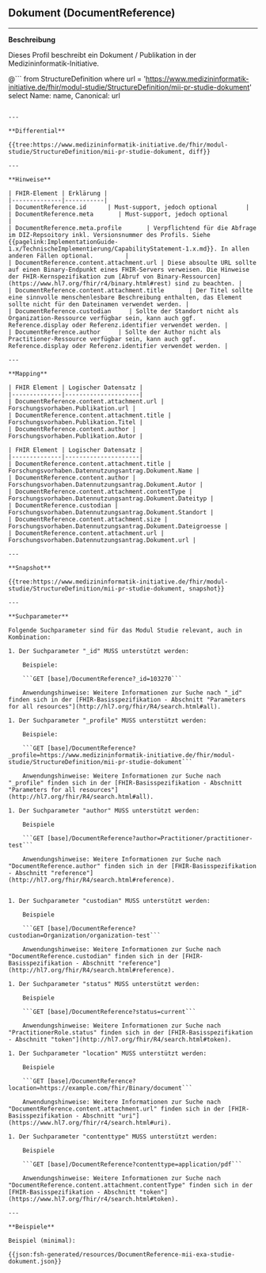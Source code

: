 ## Dokument (DocumentReference)

---

**Beschreibung**

Dieses Profil beschreibt ein Dokument / Publikation in der Medizininformatik-Initiative.

@```
from StructureDefinition where url = 'https://www.medizininformatik-initiative.de/fhir/modul-studie/StructureDefinition/mii-pr-studie-dokument' select Name: name, Canonical: url
```

---

**Differential**

{{tree:https://www.medizininformatik-initiative.de/fhir/modul-studie/StructureDefinition/mii-pr-studie-dokument, diff}}

---

**Hinweise**

| FHIR-Element | Erklärung |
|--------------|-----------|
| DocumentReference.id      | Must-support, jedoch optional        |
| DocumentReference.meta       | Must-support, jedoch optional         |
| DocumentReference.meta.profile       | Verpflichtend für die Abfrage im DIZ-Repsoitory inkl. Versionsnummer des Profils. Siehe {{pagelink:ImplementationGuide-1.x/TechnischeImplementierung/CapabilityStatement-1.x.md}}. In allen anderen Fällen optional.         |
| DocumentReference.content.attachment.url | Diese absoulte URL sollte auf einen Binary-Endpunkt eines FHIR-Servers verweisen. Die Hinweise der FHIR-Kernspezifikation zum [Abruf von Binary-Ressourcen](https://www.hl7.org/fhir/r4/binary.html#rest) sind zu beachten. |
| DocumentReference.content.attachment.title       | Der Titel sollte eine sinnvolle menschenlesbare Beschreibung enthalten, das Element sollte nicht für den Dateinamen verwendet werden. |
| DocumentReference.custodian     | Sollte der Standort nicht als Organization-Ressource verfügbar sein, kann auch ggf. Reference.display oder Referenz.identifier verwendet werden. |
| DocumentReference.author     | Sollte der Author nicht als Practitioner-Ressource verfügbar sein, kann auch ggf. Reference.display oder Referenz.identifier verwendet werden. |

---

**Mapping**

| FHIR Element | Logischer Datensatz |
|--------------|---------------------|
| DocumentReference.content.attachment.url |  Forschungsvorhaben.Publikation.url |
| DocumentReference.content.attachment.title |  Forschungsvorhaben.Publikation.Titel |
| DocumentReference.content.author |  Forschungsvorhaben.Publikation.Autor |

| FHIR Element | Logischer Datensatz |
|--------------|---------------------|
| DocumentReference.content.attachment.title |  Forschungsvorhaben.Datennutzungsantrag.Dokument.Name |
| DocumentReference.content.author |  Forschungsvorhaben.Datennutzungsantrag.Dokument.Autor |
| DocumentReference.content.attachment.contentType |  Forschungsvorhaben.Datennutzungsantrag.Dokument.Dateityp |
| DocumentReference.custodian |  Forschungsvorhaben.Datennutzungsantrag.Dokument.Standort |
| DocumentReference.content.attachment.size |  Forschungsvorhaben.Datennutzungsantrag.Dokument.Dateigroesse |
| DocumentReference.content.attachment.url |  Forschungsvorhaben.Datennutzungsantrag.Dokument.url |

---

**Snapshot**

{{tree:https://www.medizininformatik-initiative.de/fhir/modul-studie/StructureDefinition/mii-pr-studie-dokument, snapshot}}

---

**Suchparameter**

Folgende Suchparameter sind für das Modul Studie relevant, auch in Kombination:

1. Der Suchparameter "_id" MUSS unterstützt werden:

    Beispiele:

    ```GET [base]/DocumentReference?_id=103270```

    Anwendungshinweise: Weitere Informationen zur Suche nach "_id" finden sich in der [FHIR-Basisspezifikation - Abschnitt "Parameters for all resources"](http://hl7.org/fhir/R4/search.html#all).

1. Der Suchparameter "_profile" MUSS unterstützt werden:

    Beispiele:

    ```GET [base]/DocumentReference?_profile=https://www.medizininformatik-initiative.de/fhir/modul-studie/StructureDefinition/mii-pr-studie-dokument```

    Anwendungshinweise: Weitere Informationen zur Suche nach "_profile" finden sich in der [FHIR-Basisspezifikation - Abschnitt "Parameters for all resources"](http://hl7.org/fhir/R4/search.html#all).

1. Der Suchparameter "author" MUSS unterstützt werden:

    Beispiele

    ```GET [base]/DocumentReference?author=Practitioner/practitioner-test```

    Anwendungshinweise: Weitere Informationen zur Suche nach "DocumentReference.author" finden sich in der [FHIR-Basisspezifikation - Abschnitt "reference"](http://hl7.org/fhir/R4/search.html#reference).


1. Der Suchparameter "custodian" MUSS unterstützt werden:

    Beispiele

    ```GET [base]/DocumentReference?custodian=Organization/organization-test```

    Anwendungshinweise: Weitere Informationen zur Suche nach "DocumentReference.custodian" finden sich in der [FHIR-Basisspezifikation - Abschnitt "reference"](http://hl7.org/fhir/R4/search.html#reference).

1. Der Suchparameter "status" MUSS unterstützt werden:

    Beispiele

    ```GET [base]/DocumentReference?status=current```

    Anwendungshinweise: Weitere Informationen zur Suche nach "PractitionerRole.status" finden sich in der [FHIR-Basisspezifikation - Abschnitt "token"](http://hl7.org/fhir/R4/search.html#token).

1. Der Suchparameter "location" MUSS unterstützt werden:

    Beispiele

    ```GET [base]/DocumentReference?location=https://example.com/fhir/Binary/document```

    Anwendungshinweise: Weitere Informationen zur Suche nach "DocumentReference.content.attachment.url" finden sich in der [FHIR-Basisspezifikation - Abschnitt "uri"](https://www.hl7.org/fhir/r4/search.html#uri).

1. Der Suchparameter "contenttype" MUSS unterstützt werden:

    Beispiele

    ```GET [base]/DocumentReference?contenttype=application/pdf```

    Anwendungshinweise: Weitere Informationen zur Suche nach "DocumentReference.content.attachment.contentType" finden sich in der [FHIR-Basisspezifikation - Abschnitt "token"](https://www.hl7.org/fhir/r4/search.html#token).

---

**Beispiele**

Beispiel (minimal):

{{json:fsh-generated/resources/DocumentReference-mii-exa-studie-dokument.json}}